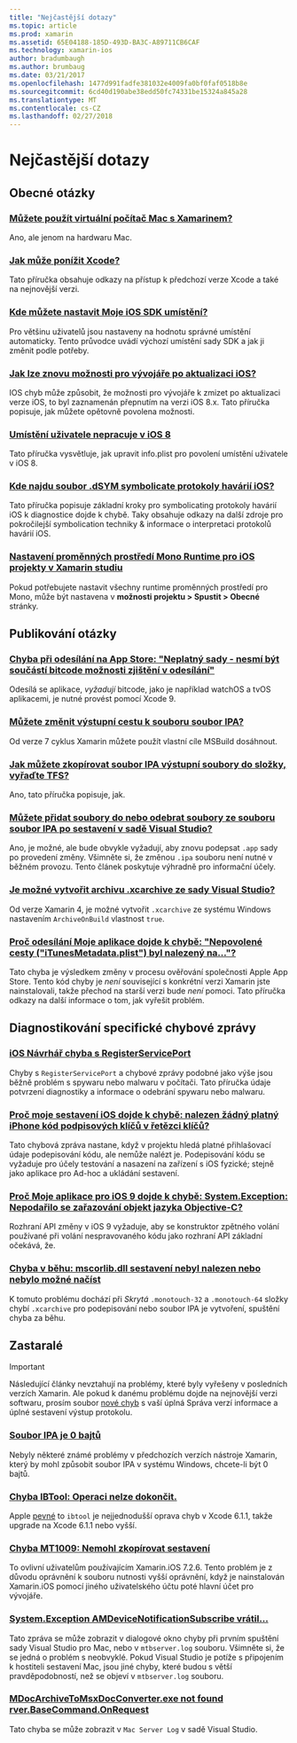```yaml
---
title: "Nejčastější dotazy"
ms.topic: article
ms.prod: xamarin
ms.assetid: 65E04188-185D-493D-BA3C-A89711CB6CAF
ms.technology: xamarin-ios
author: bradumbaugh
ms.author: brumbaug
ms.date: 03/21/2017
ms.openlocfilehash: 1477d991fadfe381032e4009fa0bf0faf0518b8e
ms.sourcegitcommit: 6cd40d190abe38edd50fc74331be15324a845a28
ms.translationtype: MT
ms.contentlocale: cs-CZ
ms.lasthandoff: 02/27/2018
---
```

# <a name="frequently-asked-questions"></a>Nejčastější dotazy

## <a name="general-questions"></a>Obecné otázky

### <a name="can-i-use-a-mac-vm-with-xamarinmac-vmmd"></a>[Můžete použít virtuální počítač Mac s Xamarinem?](mac-vm.md)
Ano, ale jenom na hardwaru Mac.

### <a name="how-can-i-downgrade-xcodedowngrade-xcodemd"></a>[Jak může ponížit Xcode?](downgrade-xcode.md)
Tato příručka obsahuje odkazy na přístup k předchozí verze Xcode a také na nejnovější verzi.

### <a name="where-can-i-set-my-ios-sdk-locationsios-sdkmd"></a>[Kde můžete nastavit Moje iOS SDK umístění?](ios-sdk.md)
Pro většinu uživatelů jsou nastaveny na hodnotu správné umístění automaticky. Tento průvodce uvádí výchozí umístění sady SDK a jak ji změnit podle potřeby.

### <a name="how-can-i-reenable-developer-options-after-updating-iosupdate-developer-optionsmd"></a>[Jak lze znovu možnosti pro vývojáře po aktualizaci iOS?](update-developer-options.md)
IOS chyb může způsobit, že možnosti pro vývojáře k zmizet po aktualizaci verze iOS, to byl zaznamenán přepnutím na verzi iOS 8.x. Tato příručka popisuje, jak můžete opětovně povolena možnosti.

### <a name="user-location-not-working-in-ios-8ios8-user-locationmd"></a>[Umístění uživatele nepracuje v iOS 8](ios8-user-location.md)
Tato příručka vysvětluje, jak upravit info.plist pro povolení umístění uživatele v iOS 8.

### <a name="where-can-i-find-the-dsym-file-to-symbolicate-ios-crash-logssymbolicate-ios-crashmd"></a>[Kde najdu soubor .dSYM symbolicate protokoly havárií iOS?](symbolicate-ios-crash.md)
Tato příručka popisuje základní kroky pro symbolicating protokoly havárií iOS k diagnostice dojde k chybě. Taky obsahuje odkazy na další zdroje pro pokročilejší symbolication techniky & informace o interpretaci protokolů havárií iOS.


### <a name="how-do-i-set-mono-runtime-environment-variables-for-ios-projects-in-xamarin-studioxs-mono-runtimemd"></a>[Nastavení proměnných prostředí Mono Runtime pro iOS projekty v Xamarin studiu](xs-mono-runtime.md)
Pokud potřebujete nastavit všechny runtime proměnných prostředí pro Mono, může být nastavena v **možnosti projektu > Spustit > Obecné** stránky.

## <a name="publishing-questions"></a>Publikování otázky

### <a name="error-when-submitting-to-app-store-invalid-bundle---options-not-allowed-to-be-embedded-in-bitcode-are-detected-in-the-submissioninvalid-bundle-bitcodemd"></a>[Chyba při odesílání na App Store: "Neplatný sady - nesmí být součástí bitcode možnosti zjištění v odesílání"](invalid-bundle-bitcode.md)

Odesílá se aplikace, _vyžadují_ bitcode, jako je například watchOS a tvOS aplikacemi, je nutné provést pomocí Xcode 9.

### <a name="can-i-change-the-output-path-of-the-ipa-fileipa-output-pathmd"></a>[Můžete změnit výstupní cestu k souboru soubor IPA?](ipa-output-path.md)
Od verze 7 cyklus Xamarin můžete použít vlastní cíle MSBuild dosáhnout.

### <a name="how-can-i-copy-ipa-output-files-to-the-tfs-drop-folderipa-tfsmd"></a>[Jak můžete zkopírovat soubor IPA výstupní soubory do složky, vyřaďte TFS?](ipa-tfs.md)
Ano, tato příručka popisuje, jak.

### <a name="can-i-add-files-to-or-remove-files-from-an-ipa-file-after-building-it-in-visual-studiomodify-ipamd"></a>[Můžete přidat soubory do nebo odebrat soubory ze souboru soubor IPA po sestavení v sadě Visual Studio?](modify-ipa.md)
Ano, je možné, ale bude obvykle vyžadují, aby znovu podepsat `.app` sady po provedení změny. Všimněte si, že změnou `.ipa` souboru není nutné v běžném provozu. Tento článek poskytuje výhradně pro informační účely.

### <a name="is-it-possible-to-create-a-xcarchive-archive-from-visual-studiocreate-xcarchivemd"></a>[Je možné vytvořit archivu .xcarchive ze sady Visual Studio?](create-xcarchive.md)
Od verze Xamarin 4, je možné vytvořit `.xcarchive` ze systému Windows nastavením `ArchiveOnBuild` vlastnost `true`.

### <a name="why-does-my-app-submission-fail-with-disallowed-paths--itunesmetadataplist--found-at--itunesmetadata-disallowed-pathsmd"></a>[Proč odesílání Moje aplikace dojde k chybě: "Nepovolené cesty ("iTunesMetadata.plist") byl nalezený na..."?](itunesmetadata-disallowed-paths.md)
Tato chyba je výsledkem změny v procesu ověřování společnosti Apple App Store. Tento kód chyby je _není_ související s konkrétní verzi Xamarin jste nainstalovali, takže přechod na starší verzi bude _není_ pomoci. Tato příručka odkazy na další informace o tom, jak vyřešit problém.


## <a name="diagnosing-specific-error-messages"></a>Diagnostikování specifické chybové zprávy

### <a name="ios-designer-error-with-registerserviceporterror-registerserviceportmd"></a>[iOS Návrhář chyba s RegisterServicePort](error-registerserviceport.md)
Chyby s `RegisterServicePort` a chybové zprávy podobné jako výše jsou běžně problém s spywaru nebo malwaru v počítači. Tato příručka údaje potvrzení diagnostiky a informace o odebrání spywaru nebo malwaru.

### <a name="why-does-my-ios-build-fail-with-no-valid-iphone-code-signing-keys-found-in-keychainno-codesigning-keysmd"></a>[Proč moje sestavení iOS dojde k chybě: nalezen žádný platný iPhone kód podpisových klíčů v řetězci klíčů?](no-codesigning-keys.md)
Tato chybová zpráva nastane, když v projektu hledá platné přihlašovací údaje podepisování kódu, ale nemůže nalézt je. Podepisování kódu se vyžaduje pro účely testování a nasazení na zařízení s iOS fyzické; stejně jako aplikace pro Ad-hoc a ukládání sestavení.

### <a name="why-does-my-ios-9-app-fail-with-systemexception-failed-to-marshal-the-objective-c-objectexception-marshal-obj-cmd"></a>[Proč Moje aplikace pro iOS 9 dojde k chybě: System.Exception: Nepodařilo se zařazování objekt jazyka Objective-C?](exception-marshal-obj-c.md)
Rozhraní API změny v iOS 9 vyžaduje, aby se konstruktor zpětného volání používané při volání nespravovaného kódu jako rozhraní API základní očekává, že.

### <a name="runtime-error-the-assembly-mscorlibdll-was-not-found-or-could-not-be-loadederror-mscorlib-not-foundmd"></a>[Chyba v běhu: mscorlib.dll sestavení nebyl nalezen nebo nebylo možné načíst](error-mscorlib-not-found.md)
K tomuto problému dochází při *Skrytá* `.monotouch-32` a `.monotouch-64` složky chybí `.xcarchive` pro podepisování nebo soubor IPA je vytvoření, spuštění chyba za běhu.

## <a name="deprecated"></a>Zastaralé

> [!IMPORTANT]
> Následující články nevztahují na problémy, které byly vyřešeny v posledních verzích Xamarin. Ale pokud k danému problému dojde na nejnovější verzi softwaru, prosím soubor [nové chyb](~/cross-platform/troubleshooting/questions/howto-file-bug.md) s vaší úplná Správa verzí informace a úplné sestavení výstup protokolu.



### <a name="ipa-file-is-0-bytesipa-zero-bytesmd"></a>[Soubor IPA je 0 bajtů](ipa-zero-bytes.md)
Nebyly některé známé problémy v předchozích verzích nástroje Xamarin, který by mohl způsobit soubor IPA v systému Windows, chcete-li být 0 bajtů.

### <a name="ibtool-error-the-operation-couldnt-be-completederror-ibtoolmd"></a>[Chyba IBTool: Operaci nelze dokončit.](error-ibtool.md)
Apple [pevné](https://developer.apple.com/library/ios/releasenotes/DeveloperTools/RN-Xcode/Chapters/xc6_release_notes.html) to `ibtool` je nejjednodušší oprava chyb v Xcode 6.1.1, takže upgrade na Xcode 6.1.1 nebo vyšší.

### <a name="error-mt1009-could-not-copy-the-assemblyerror-mt1009md"></a>[Chyba MT1009: Nemohl zkopírovat sestavení](error-mt1009.md)
To ovlivní uživatelům používajícím Xamarin.iOS 7.2.6. Tento problém je z důvodu oprávnění k souboru nutnosti vyšší oprávnění, když je nainstalován Xamarin.iOS pomocí jiného uživatelského účtu poté hlavní účet pro vývojáře.

### <a name="systemexception-amdevicenotificationsubscribe-returned-exception-amddevicenotificationsubscribemd"></a>[System.Exception AMDeviceNotificationSubscribe vrátil...](exception-amddevicenotificationsubscribe.md)
Tato zpráva se může zobrazit v dialogové okno chyby při prvním spuštění sady Visual Studio pro Mac, nebo v `mtbserver.log` souboru. Všimněte si, že se jedná o problém s neobvyklé. Pokud Visual Studio je potíže s připojením k hostiteli sestavení Mac, jsou jiné chyby, které budou s větší pravděpodobností, než se objeví v `mtbserver.log` souboru.

### <a name="mdocarchivetomsxdocconverterexe-not-found-rverbasecommandonrequestmdocarchivetomsxdocconverter-not-foundmd"></a>[MDocArchiveToMsxDocConverter.exe not found rver.BaseCommand.OnRequest](mdocarchivetomsxdocconverter-not-found.md)
Tato chyba se může zobrazit v `Mac Server Log` v sadě Visual Studio.
